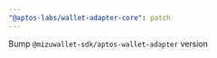 ```yaml
---
"@aptos-labs/wallet-adapter-core": patch
---
```


Bump `@mizuwallet-sdk/aptos-wallet-adapter` version
